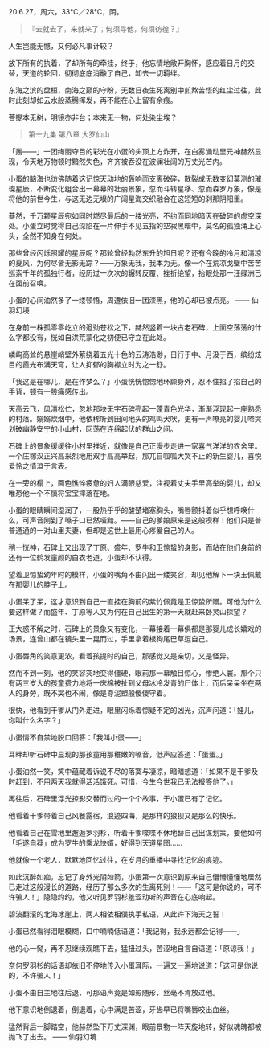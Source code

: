<link href="../../css/style.css" rel="stylesheet" type="text/css" />

<span class="fzzy">20.6.27，周六，33℃／28℃，阴。

> 『去就去了，来就来了；何须寻他，何须彷徨？』

<div class="p">

人生岂能无憾，又何必凡事计较？

放下所有的执着，了却所有的牵挂，终于，他忘情地敞开胸怀，感应着日月的交替，天道的轮回，彻彻底底消融了自己，卸去一切羁绊。

东海之滨的盘桓，南海之巅的守盼，无数日夜生死离别中煎熬苦悟的红尘过往，此时此刻却如云水般蒸腾挥发，再不能在心上留有余痕。

菩提本无树，明镜亦非台；本来无一物，何处染尘埃？

</div>

> 第十九集 第八章 大罗仙山

<div class="p">

「轰——」一团绚丽夺目的彩光在小蛋的头顶上方炸开，在白雾涌动里元神赫然显现，令天地万物顿时黯然失色，齐齐被吞没在波澜壮阔的万丈光芒内。

小蛋的脑海也彷佛随着这记惊天动地的轰响而支离破碎，散裂成无数变幻莫测的璀璨星辰，不断变化组合出一幕幕的壮丽景象，忽而斗转星移、忽而森罗万象，像是将他的前世今生，与这无边无垠的广阔星海交织融合在这短短的刹那阴阳里。

蓦然，千万颗星辰宛如同时燃尽最后的一缕光亮，不约而同地暗灭在破碎的虚空深处。小蛋立时觉得自己深陷在一片伸手不见五指的空寂黑暗中，莫名的孤独涌上心头，全然不知身在何处。

那些曾经闪烁照耀的星辰呢？那轮曾经勃然东升的旭日呢？还有今晚的冷月和清凉的夏风，为何尽皆无影无踪？——万象无我，我本为无。像一个在荒凉戈壁中苦苦巡索千年的孤独行者，经历过一次次的辗转反覆、挫折绝望，抬眼处那一汪绿洲已在面前召唤。

小蛋的心间油然多了一缕顿悟，周遭依旧一团漆黑，他的心却已被点亮。 —— 仙羽幻境

在身前一株孤零零屹立的遒劲苍松之下，赫然竖着一块古老石碑，上面空荡荡的什么字都没有，恍如自洪荒蒙化之初便已守立在此处。

嶙峋高耸的悬崖峭壁外萦绕着五光十色的云涛浩渺，日行于中、月没于西，缤纷炫目的霞光布满天穹，让人抑郁的胸襟立时为之一舒。

「我这是在哪儿，是在作梦么？」小蛋恍恍惚惚地环顾身外，忍不住掐了掐自己的手背，顿有一股痛感传出。

天高云飞，风清松伫，忽地那块无字石碑亮起一蓬青色光华，渐渐浮现起一座熟悉的村落。嫋嫋炊烟中，他依稀听到田间地头的鸡鸣犬吠，更有一声嘹亮的婴儿啼哭划破幽静安宁的小山村，回荡在连绵起伏的群山之间。

石碑上的景象缓缓往小村里推近，就像是自己正漫步走进一家喜气洋洋的农舍里。一个庄稼汉正兴高采烈地用双手高高举起，那兀自呱呱大哭不止的新生婴儿，喜悦爱怜之情溢于言表。

在一旁的榻上，面色憔悴疲惫的妇人满眼慈爱，注视着丈夫手里高举的婴儿，却又唯恐他一个不慎将宝宝摔落在地。

小蛋的眼睛瞬间湿润了，一股热乎乎的酸楚堵塞胸头，嘴唇颤抖着似乎想呼唤什么，可声音刚到了嗓子口已然哑黯。——自己的爹娘原来是这般模样！他们只是普普通通的一对山里夫妻，但却是这世上最用心疼爱自己的人。

稍一恍神，石碑上又出现了丁原、盛年、罗牛和卫惊蛰的身影，而站在他们身前的还有一位鹤发童颜的白衣老道，小蛋却不认得。

望着卫惊蛰幼年时的模样，小蛋的嘴角不由闪出一缕笑容，却见他解下一块玉佩戴在那婴儿的脖子上。

小蛋呆了呆，这才意识到自己一直挂在胸前的紫竹佩竟是卫惊蛰所赠。可他为什么要这样做？而盛年、丁原等人又为何在自己出生的第一天就赶来卧灵山探望？

正大惑不解之时，石碑上的景象又有变化，一幕接着一幕俱都是那婴儿成长嬉戏的场景，连曾山都在镜头里一晃而过，手里拿着根狗尾巴草逗自己。

小蛋唇角的笑意更浓，看着孩提时的自己，那感觉又是亲切，又是怪异。

然而不到一刻，他的笑容突地变得僵硬，眼前那一幕触目惊心，惨绝人寰。那个只有两三岁大的孩童费力地将一床棉被扯到父母冰冷发青的尸体上，而后呆呆坐在两人的身旁，既不哭也不闹，像是尊泥塑般傻傻守着。

很快，他看到干爹从门外走进，眼里闪烁着惊疑不定的凶光，沉声问道：「娃儿，你叫什么名字？」

小蛋情不自禁地脱口回答：「我叫小蛋——」

耳畔却听石碑中显现的那孩童用那稚嫩的嗓音，低声应答道：「蛋蛋。」

小蛋油然一笑，笑中蕴藏着诉说不尽的落寞与凄凉，暗暗想道：「如果不是干爹及时赶到，不用两天我就得活活饿死。可惜，今生今世我已无法报答他了。」

再往后，石碑里浮光掠影交替而过的一个个故事，于小蛋已有了记忆。

他看着干爹带着自己风餐露宿，浪迹四海，是那样的狼狈又是那么的快乐。

他看着自己在雪地里邂逅罗羽杉，听着干爹喋喋不休地替自己出谋划策，要他如何「毛遂自荐」成为罗牛的乘龙快婿，好得到天道星图……

他就像一个老人，默默地回忆过往，在岁月的重播中寻找记忆的痕迹。

如此沉醉如痴，忘记了身外光阴如箭，小蛋第一次意识到原来自己懵懵懂懂地居然已走过这般漫长的道路，经历了那么多次的生离死别！——「这可是你说的，可不许骗人！」隐隐约约，他又听见罗羽杉羞涩动听的声音在心底响起。

碧波翻滚的北海冰崖上，两人相依相偎执手私语，从此许下海天之誓！

小蛋已然看得泪眼模糊，口中喃喃低语道：「我记得，我永远都会记得——」

他的心一恸，再不忍继续观瞧下去，猛扭过头，苦涩地自言自语道：「原谅我！」

奈何罗羽杉的话语却依旧不停地传入小蛋耳际，一遍又一遍地说道：「这可是你说的，不许骗人！」

小蛋不由自主地往后退，可那语声竟是如影随形，丝毫不肯放过他。

他下意识地倒退着，倒退着，心中满是苦涩，牙齿早已将嘴唇咬出血丝。

猛然背后一脚踏空，他赫然坠下万丈深渊，眼前景物一阵天旋地转，好似魂魄都被抛飞了出去。 —— 仙羽幻境


